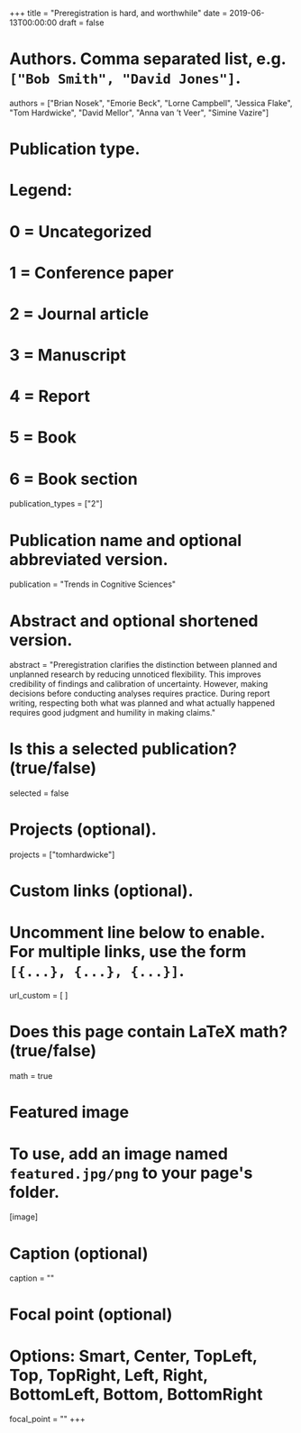 +++
title = "Preregistration is hard, and worthwhile"
date = 2019-06-13T00:00:00
draft = false

# Authors. Comma separated list, e.g. `["Bob Smith", "David Jones"]`.
authors = ["Brian Nosek", "Emorie Beck", "Lorne Campbell", "Jessica Flake", "Tom Hardwicke", "David Mellor", "Anna van ’t Veer", "Simine Vazire"]

# Publication type.
# Legend:
# 0 = Uncategorized
# 1 = Conference paper
# 2 = Journal article
# 3 = Manuscript
# 4 = Report
# 5 = Book
# 6 = Book section
publication_types = ["2"]

# Publication name and optional abbreviated version.
publication = "Trends in Cognitive Sciences"

# Abstract and optional shortened version.
abstract = "Preregistration clarifies the distinction between planned and unplanned research by reducing unnoticed flexibility. This improves credibility of findings and calibration of uncertainty. However, making decisions before conducting analyses requires practice. During report writing, respecting both what was planned and what actually happened requires good judgment and humility in making claims."

# Is this a selected publication? (true/false)
selected = false

# Projects (optional).
projects = ["tomhardwicke"]

# Custom links (optional).
#   Uncomment line below to enable. For multiple links, use the form `[{...}, {...}, {...}]`.
url_custom = [
]

# Does this page contain LaTeX math? (true/false)
math = true

# Featured image
# To use, add an image named `featured.jpg/png` to your page's folder. 
[image]
  # Caption (optional)
  caption = ""

  # Focal point (optional)
  # Options: Smart, Center, TopLeft, Top, TopRight, Left, Right, BottomLeft, Bottom, BottomRight
  focal_point = ""
+++
